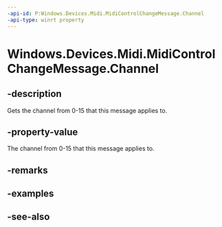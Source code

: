 ```yaml
---
-api-id: P:Windows.Devices.Midi.MidiControlChangeMessage.Channel
-api-type: winrt property
---
```


<!-- Property syntax
public byte Channel { get; }
-->

# Windows.Devices.Midi.MidiControlChangeMessage.Channel

## -description
Gets the channel from 0-15 that this message applies to.

## -property-value
The channel from 0-15 that this message applies to.

## -remarks

## -examples

## -see-also
